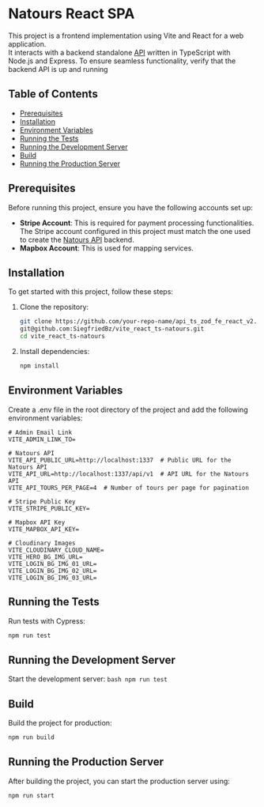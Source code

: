 # Natours React SPA

This project is a frontend implementation using Vite and React for a web application.  
It interacts with a backend standalone [API](https://github.com/SiegfriedBz/express_api_ts-natours) written in TypeScript with Node.js and Express.
To ensure seamless functionality, verify that the backend API is up and running


## Table of Contents
- [Prerequisites](#prerequisites)
- [Installation](#installation)
- [Environment Variables](#environment-variables)
- [Running the Tests](#running-the-tests)
- [Running the Development Server](#running-the-development-server)
- [Build](#build)
- [Running the Production Server](#running-the-production-server)


## Prerequisites
Before running this project, ensure you have the following accounts set up:

- **Stripe Account**: This is required for payment processing functionalities.  
  The Stripe account configured in this project must match the one used to create the [Natours API](https://github.com/SiegfriedBz/express_api_ts-natours) backend. 
- **Mapbox Account**: This is used for mapping services.

## Installation

To get started with this project, follow these steps:

1. Clone the repository:

   ```bash
   git clone https://github.com/your-repo-name/api_ts_zod_fe_react_v2.git
   git@github.com:SiegfriedBz/vite_react_ts-natours.git
   cd vite_react_ts-natours
   ```
   
2. Install dependencies:
   ```bash
   npm install
   ```

## Environment Variables

Create a .env file in the root directory of the project and add the following environment variables:

    # Admin Email Link
    VITE_ADMIN_LINK_TO=
    
    # Natours API
    VITE_API_PUBLIC_URL=http://localhost:1337  # Public URL for the Natours API
    VITE_API_URL=http://localhost:1337/api/v1  # API URL for the Natours API
    VITE_API_TOURS_PER_PAGE=4  # Number of tours per page for pagination
    
    # Stripe Public Key
    VITE_STRIPE_PUBLIC_KEY=
    
    # Mapbox API Key
    VITE_MAPBOX_API_KEY=
    
    # Cloudinary Images
    VITE_CLOUDINARY_CLOUD_NAME=
    VITE_HERO_BG_IMG_URL=
    VITE_LOGIN_BG_IMG_01_URL=
    VITE_LOGIN_BG_IMG_02_URL=
    VITE_LOGIN_BG_IMG_03_URL=


## Running the Tests

  Run tests with Cypress:
  ```bash
  npm run test
  ```

## Running the Development Server

  Start the development server:
    ```bash
    npm run test
    ```

## Build

  Build the project for production:
  ```bash
  npm run build
  ```

## Running the Production Server
  
  After building the project, you can start the production server using:
  ```bash
  npm run start
  ```



